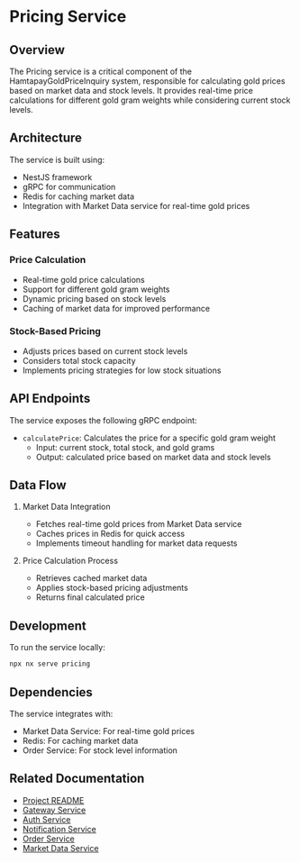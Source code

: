 # Pricing Service

## Overview

The Pricing service is a critical component of the HamtapayGoldPriceInquiry system, responsible for calculating gold prices based on market data and stock levels. It provides real-time price calculations for different gold gram weights while considering current stock levels.

## Architecture

The service is built using:

-   NestJS framework
-   gRPC for communication
-   Redis for caching market data
-   Integration with Market Data service for real-time gold prices

## Features

### Price Calculation

-   Real-time gold price calculations
-   Support for different gold gram weights
-   Dynamic pricing based on stock levels
-   Caching of market data for improved performance

### Stock-Based Pricing

-   Adjusts prices based on current stock levels
-   Considers total stock capacity
-   Implements pricing strategies for low stock situations

## API Endpoints

The service exposes the following gRPC endpoint:

-   `calculatePrice`: Calculates the price for a specific gold gram weight
    -   Input: current stock, total stock, and gold grams
    -   Output: calculated price based on market data and stock levels

## Data Flow

1. Market Data Integration

    - Fetches real-time gold prices from Market Data service
    - Caches prices in Redis for quick access
    - Implements timeout handling for market data requests

2. Price Calculation Process
    - Retrieves cached market data
    - Applies stock-based pricing adjustments
    - Returns final calculated price

## Development

To run the service locally:

```bash
npx nx serve pricing
```

## Dependencies

The service integrates with:

-   Market Data Service: For real-time gold prices
-   Redis: For caching market data
-   Order Service: For stock level information

## Related Documentation

-   [Project README](../../README.md)
-   [Gateway Service](../gateway/README.md)
-   [Auth Service](../auth/README.md)
-   [Notification Service](../notification/README.md)
-   [Order Service](../order/README.md)
-   [Market Data Service](../market-data/README.md)
